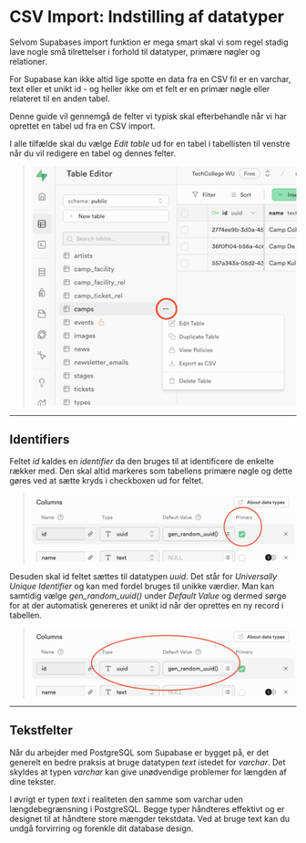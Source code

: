 # CSV Import: Indstilling af datatyper
Selvom Supabases import funktion er mega smart skal vi som regel stadig lave nogle små tilrettelser i forhold til datatyper, primære nøgler og relationer.

For Supabase kan ikke altid lige spotte en data fra en CSV fil er en varchar, text eller et unikt id - og heller ikke om et felt er en primær nøgle eller relateret til en anden tabel.

Denne guide vil gennemgå de felter vi typisk skal efterbehandle når vi har oprettet en tabel ud fra en CSV import.

I alle tilfælde skal du vælge *Edit table* ud for en tabel i tabellisten til venstre når du vil redigere en tabel og dennes felter.

> ![Rediger tabel](./images/supa-edit-table.png)
___
## Identifiers
Feltet *id* kaldes en *identifier* da den bruges til at identificere de enkelte rækker med. Den skal altid markeres som tabellens primære nøgle og dette gøres ved at sætte kryds i checkboxen ud for feltet.

> ![Sæt id til primær nøgle ](./images/supa-set-primary-key.png)

Desuden skal id feltet sættes til datatypen *uuid*. Det står for *Universally Unique Identifier* og kan med fordel bruges til unikke værdier. Man kan samtidig vælge *gen_random_uuid()* under *Default Value* og dermed sørge for at der automatisk genereres et unikt id når der oprettes en ny record i tabellen.

> ![Sæt type til uuid](./images/supa-set-uuid.png)
___
## Tekstfelter
Når du arbejder med PostgreSQL som Supabase er bygget på, er det generelt en bedre praksis at bruge datatypen *text* istedet for *varchar*. Det skyldes at typen *varchar* kan give unødvendige problemer for længden af dine tekster. 

I øvrigt er typen *text* i realiteten den samme som varchar uden længdebegrænsning i PostgreSQL. Begge typer håndteres effektivt og er designet til at håndtere store mængder tekstdata. Ved at bruge text kan du undgå forvirring og forenkle dit database design.

